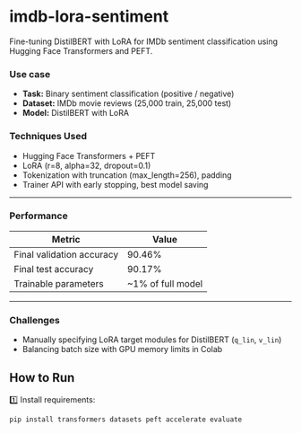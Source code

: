 # imdb-lora-sentiment
Fine-tuning DistilBERT with LoRA for IMDb sentiment classification using Hugging Face Transformers and PEFT.

### Use case

- **Task:** Binary sentiment classification (positive / negative)
- **Dataset:** IMDb movie reviews (25,000 train, 25,000 test)
- **Model:** DistilBERT with LoRA

### Techniques Used
- Hugging Face Transformers + PEFT
- LoRA (r=8, alpha=32, dropout=0.1)
- Tokenization with truncation (max_length=256), padding
- Trainer API with early stopping, best model saving

---

### Performance
| Metric | Value |
|---------|--------|
| Final validation accuracy | 90.46% |
| Final test accuracy | 90.17% |
| Trainable parameters | ~1% of full model |

---

### Challenges
- Manually specifying LoRA target modules for DistilBERT (`q_lin`, `v_lin`)
- Balancing batch size with GPU memory limits in Colab

## How to Run
1️⃣ Install requirements:
```bash
pip install transformers datasets peft accelerate evaluate
